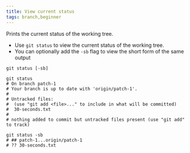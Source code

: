```yaml
---
title: View current status
tags: branch,beginner
---
```


Prints the current status of the working tree.

- Use `git status` to view the current status of the working tree.
- You can optionally add the `-sb` flag to view the short form of the same output

```shell
git status [-sb]
```

```shell
git status
# On branch patch-1
# Your branch is up to date with 'origin/patch-1'.
#
# Untracked files:
#  (use "git add <file>..." to include in what will be committed)
#  30-seconds.txt
#
# nothing added to commit but untracked files present (use "git add" to track)

git status -sb
# ## patch-1...origin/patch-1
# ?? 30-seconds.txt
```
